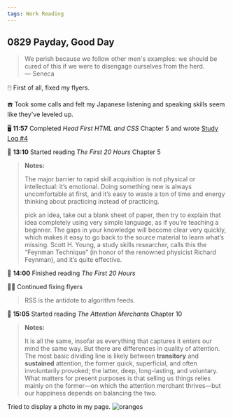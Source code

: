 ```yaml
---
tags: Work Reading 
---
```


## 0829 Payday, Good Day

>We perish because we follow other men's examples: we should be cured of this if we were to disengage ourselves from the herd.  
>— Seneca

🖱️ First of all, fixed my flyers.

☎️ Took some calls and felt my Japanese listening and speaking skills seem like they've leveled up.

🖥️ **11:57** Completed *Head First HTML and CSS* Chapter 5 and wrote [Study Log #4](https://sakae1222.github.io/2025/08/29/studylog.html)

📖 **13:10** Started reading *The First 20 Hours* Chapter 5

>**Notes:**
>
>The major barrier to rapid skill acquisition is not physical or intellectual: it’s emotional.
>Doing something new is always uncomfortable at first, and it’s easy to waste a ton of time and energy thinking about practicing instead of practicing.
>
>pick an idea, take out a blank sheet of paper, then try to explain that idea completely using very simple language, as if you’re teaching a beginner.
>The gaps in your knowledge will become clear very quickly, which makes it easy to go back to the source material to learn what’s missing.
>Scott H. Young, a study skills researcher, calls this the “Feynman Technique” (in honor of the renowned physicist Richard Feynman), and it’s quite effective.
>

📖 **14:00** Finished reading *The First 20 Hours*

👩‍💼 Continued fixing flyers

>RSS is the antidote to algorithm feeds.

📖 **15:05** Started reading *The Attention Merchants* Chapter 10

>**Notes:**
>
>It is all the same, insofar as everything that captures it enters our mind the same way. But there are differences in quality of attention.  
>The most basic dividing line is likely between **transitory** and **sustained** attention, the former quick, superficial, and often involuntarily provoked; the latter, deep, long-lasting, and voluntary.
>What matters for present purposes is that selling us things relies mainly on the former—on which the attention merchant thrives—but our happiness depends on balancing the two.
>
>

Tried to display a photo in my page.
![oranges](/images/oranges.jpg)
